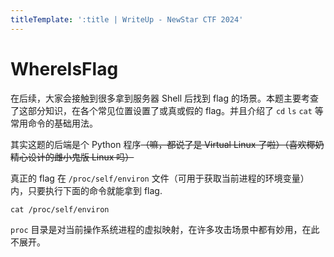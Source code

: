 ```yaml
---
titleTemplate: ':title | WriteUp - NewStar CTF 2024'
---
```

<script setup>
import Container from '@/components/docs/Container.vue'
</script>

# WhereIsFlag

在后续，大家会接触到很多拿到服务器 Shell 后找到 flag 的场景。本题主要考查了这部分知识，在各个常见位置设置了或真或假的 flag。并且介绍了 `cd` `ls` `cat` 等常用命令的基础用法。

<Container type='quote'>

其实这题的后端是个 Python 程序<s>（嘛，都说了是 Virtual Linux 了啦）（喜欢椰奶精心设计的雌小鬼版 Linux 吗）</s>
</Container>

真正的 flag 在 `/proc/self/environ` 文件（可用于获取当前进程的环境变量）内，只要执行下面的命令就能拿到 flag.

```shell
cat /proc/self/environ
```

`proc` 目录是对当前操作系统进程的虚拟映射，在许多攻击场景中都有妙用，在此不展开。
